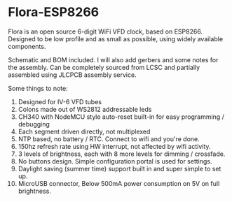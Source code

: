 # Flora-ESP8266
Flora is an open source 6-digit WiFi VFD clock, based on ESP8266. Designed to be low profile and as small as possible, using widely available components. 

Schematic and BOM included. I will also add gerbers and some notes for the assembly. Can be completely sourced from LCSC and partially assembled using JLCPCB assembly service.

Some things to note:
1) Designed for IV-6 VFD tubes
2) Colons made out of WS2812 addressable leds
3) CH340 with NodeMCU style auto-reset built-in for easy programming / debugging
4) Each segment driven directly, not multiplexed
5) NTP based, no battery / RTC. Connect to wifi and you're done.
6) 150hz refresh rate using HW interrupt, not affected by wifi activity.
7) 3 levels of brightness, each with 8 more levels for dimming / crossfade.
8) No buttons design. Simple configuration portal is used for settings.
9) Daylight saving (summer time) support built in and super simple to set up.
10) MicroUSB connector, Below 500mA power consumption on 5V on full brightness.
